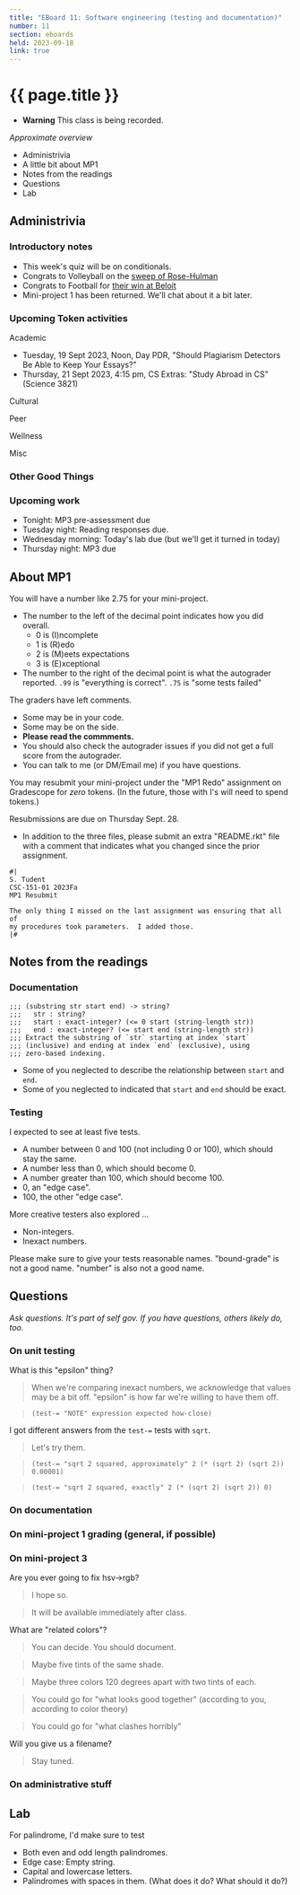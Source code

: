 ```yaml
---
title: "EBoard 11: Software engineering (testing and documentation)"
number: 11
section: eboards
held: 2023-09-18
link: true
---
```

# {{ page.title }}

* **Warning** This class is being recorded.

_Approximate overview_

* Administrivia
* A little bit about MP1
* Notes from the readings
* Questions
* Lab

Administrivia
-------------

### Introductory notes

* This week's quiz will be on conditionals.  
* Congrats to Volleyball on the [sweep of Rose-Hulman](https://pioneers.grinnell.edu/news/2023/9/16/womens-volleyball-blistering-hitting-performances-propels-gc-volleyball-team-to-sweep-of-rose-hulman.aspx)
* Congrats to Football for [their win at Beloit](https://pioneers.grinnell.edu/news/2023/9/16/football-explosive-2nd-half-propels-grinnell-football-team-to-come-from-behind-win-over-beloit.aspx)
* Mini-project 1 has been returned.  We'll chat about it a bit later.

### Upcoming Token activities

Academic

* Tuesday, 19 Sept 2023, Noon, Day PDR, "Should Plagiarism Detectors Be
  Able to Keep Your Essays?"
* Thursday, 21 Sept 2023, 4:15 pm, CS Extras: "Study Abroad in CS"
  (Science 3821)

Cultural

Peer

Wellness

Misc

### Other Good Things

### Upcoming work

* Tonight: MP3 pre-assessment due
* Tuesday night: Reading responses due.
* Wednesday morning: Today's lab due (but we'll get it turned in today)
* Thursday night: MP3 due

About MP1
---------

You will have a number like 2.75 for your mini-project.

* The number to the left of the decimal point indicates how
  you did overall.  
    * 0 is (I)ncomplete
    * 1 is (R)edo
    * 2 is (M)eets expectations
    * 3 is (E)xceptional
* The number to the right of the decimal point is what the
  autograder reported.  `.99` is "everything is correct".
  `.75` is "some tests failed"

The graders have left comments.  

* Some may be in your code.
* Some may be on the side.
* **Please read the commments.**
* You should also check the autograder issues if you did not
  get a full score from the autograder.
* You can talk to me (or DM/Email me) if you have questions.

You may resubmit your mini-project under the "MP1 Redo" assignment
on Gradescope for _zero_ tokens.  (In the future, those with I's will
need to spend tokens.)

Resubmissions are due on Thursday Sept. 28.

* In addition to the three files, please submit an extra 
  "README.rkt" file with a comment that indicates what you changed
  since the prior assignment.

```
#|
S. Tudent
CSC-151-01 2023Fa
MP1 Resubmit

The only thing I missed on the last assignment was ensuring that all of
my procedures took parameters.  I added those.
|#
```

Notes from the readings
-----------------------

### Documentation

```
;;; (substring str start end) -> string?
;;;   str : string?
;;;   start : exact-integer? (<= 0 start (string-length str))
;;;   end : exact-integer? (<= start end (string-length str))
;;; Extract the substring of `str` starting at index `start`
;;; (inclusive) and ending at index `end` (exclusive), using
;;; zero-based indexing.
```

* Some of you neglected to describe the relationship between `start`
  and `end`.
* Some of you neglected to indicated that `start` and `end` should
  be exact.

### Testing

I expected to see at least five tests.

* A number between 0 and 100 (not including 0 or 100), which should  
  stay the same.
* A number less than 0, which should become 0.
* A number greater than 100, which should become 100.
* 0, an "edge case".
* 100, the other "edge case".

More creative testers also explored ...

* Non-integers.
* Inexact numbers.

Please make sure to give your tests reasonable names.  "bound-grade" is
not a good name.  "number" is also not a good name.

Questions
---------

_Ask questions.  It's part of self gov.  If you have questions, others
likely do, too._

### On unit testing

What is this "epsilon" thing?

> When we're comparing inexact numbers, we acknowledge that values
  may be a bit off.  "epsilon" is how far we're willing to have 
  them off.

> `(test-= "NOTE" expression expected how-close)`

I got different answers from the `test-=` tests with `sqrt`.

> Let's try them.

> `(test-= "sqrt 2 squared, approximately" 2 (* (sqrt 2) (sqrt 2)) 0.00001)`

> `(test-= "sqrt 2 squared, exactly" 2 (* (sqrt 2) (sqrt 2)) 0)`

### On documentation

### On mini-project 1 grading (general, if possible)

### On mini-project 3

Are you ever going to fix hsv->rgb?

> I hope so.

> It will be available immediately after class.

What are "related colors"?

> You can decide.  You should document.

> Maybe five tints of the same shade.

> Maybe three colors 120 degrees apart with two tints of each.

> You could go for "what looks good together" (according to you, according
  to color theory)

> You could go for "what clashes horribly"

Will you give us a filename?

> Stay tuned.

### On administrative stuff

Lab
---

For palindrome, I'd make sure to test

* Both even and odd length palindromes.
* Edge case: Empty string.
* Capital and lowercase letters.
* Palindromes with spaces in them.  (What does it do?  What should it do?)
